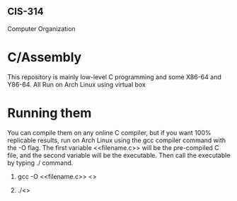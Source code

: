 ## CIS-314 ##
Computer Organization

# C/Assembly
This repository is mainly low-level C programming and some X86-64 and Y86-64. All Run on Arch Linux using virtual box

# Running them 
You can compile them on any online C compiler, but if you want 100% replicable results, run on Arch Linux using the gcc compiler command with the -O flag. The first variable <<filename.c>> will be the pre-compiled C file, and the second variable <newfilename> will be the executable. Then call the executable by typing ./<newfilename> command. 

1) gcc -O <<filename.c>> <<newfilename>>

2) ./<<newfilename>>
